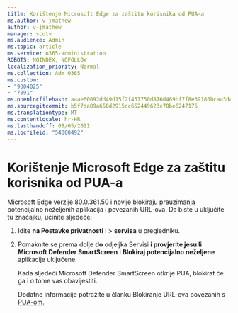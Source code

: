 ```yaml
---
title: Korištenje Microsoft Edge za zaštitu korisnika od PUA-a
ms.author: v-jmathew
author: v-jmathew
manager: scotv
ms.audience: Admin
ms.topic: article
ms.service: o365-administration
ROBOTS: NOINDEX, NOFOLLOW
localization_priority: Normal
ms.collection: Adm_O365
ms.custom:
- "9004025"
- "7091"
ms.openlocfilehash: aaae60092dd49d15f2f437750d876d469bf7f8e39180bcaa3d44fdea5410e028
ms.sourcegitcommit: b5f7da89a650d2915dc652449623c78be6247175
ms.translationtype: MT
ms.contentlocale: hr-HR
ms.lasthandoff: 08/05/2021
ms.locfileid: "54000492"
---
```

# <a name="use-microsoft-edge-to-protect-users-against-puas"></a>Korištenje Microsoft Edge za zaštitu korisnika od PUA-a

Microsoft Edge verzije 80.0.361.50 i novije blokiraju preuzimanja potencijalno neželjenih aplikacija i povezanih URL-ova. Da biste u uključite tu značajku, učinite sljedeće:

1. Idite **na Postavke privatnosti** i  >  **servisa** u pregledniku.

2. Pomaknite se prema dolje **do** odjeljka Servisi **i provjerite jesu li Microsoft Defender SmartScreen** i **Blokiraj potencijalno neželjene** aplikacije uključene.

    Kada sljedeći Microsoft Defender SmartScreen otkrije PUA, blokirat će ga i o tome vas obavijestiti.

    Dodatne informacije potražite u članku Blokiranje URL-ova povezanih s [PUA-om.](https://go.microsoft.com/fwlink/?linkid=2133024)
